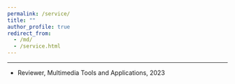 ```yaml
---
permalink: /service/
title: ""
author_profile: true
redirect_from: 
  - /md/
  - /service.html
---
```


------
* Reviewer, Multimedia Tools and Applications, 2023
